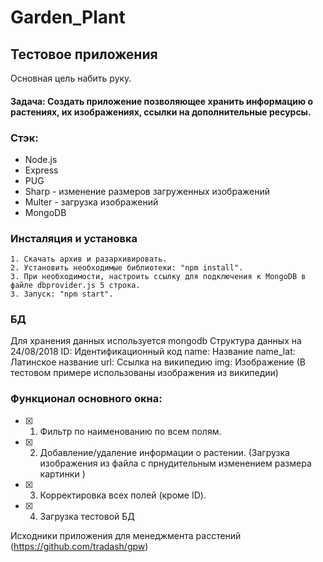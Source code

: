 # Garden_Plant
## Тестовое приложения 
Основная цель набить руку.

#### Задача: Создать приложение позволяющее хранить информацию о растениях, их изображениях, ссылки на дополнительные ресурсы.

### Стэк: 
 * Node.js
 * Express
 * PUG
 * Sharp	- изменение размеров загруженных изображений
 * Multer	- загрузка изображений
 * MongoDB 

### Инсталяция и установка
	1. Скачать архив и разархивировать.
	2. Установить необходимые библиотеки: "npm install".
	3. При необходимости, настроить ссылку для подключения к MongoDB в файле dbprovider.js 5 строка.
	3. Запуск: "npm start".

### БД

Для хранения данных используется mongodb
Структура данных на 24/08/2018
	ID:       Идентификационный код
	name:     Название
	name_lat: Латинское название
	url:      Ссылка на википедию
	img:      Изображение (В тестовом примере использованы изображения из википедии)

### Функционал основного окна:
- [X] 1. Фильтр по наименованию по всем полям.
- [X] 2. Добавление/удаление информации о растении. (Загрузка изображения из файла с прнудительным изменением размера картинки )
- [X] 3. Корректировка всех полей (кроме ID).
- [X] 4. Загрузка тестовой БД

Исходники приложения для менеджмента расстений (https://github.com/tradash/gpw)
